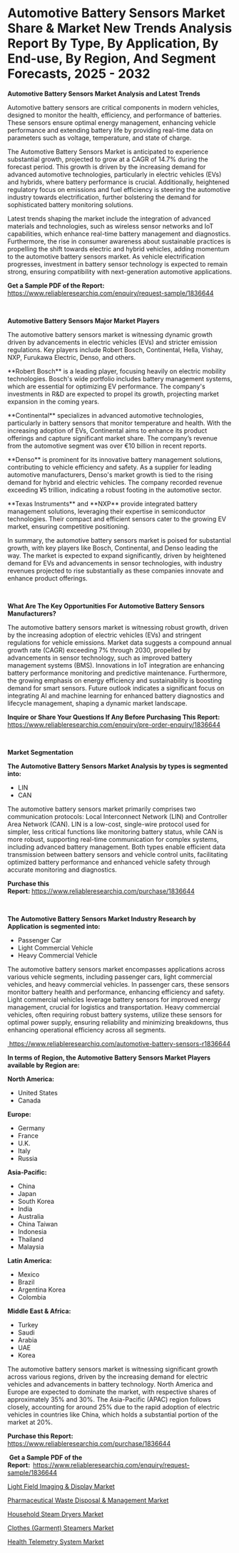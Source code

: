 <p><h1>Automotive Battery Sensors Market Share & Market New Trends Analysis Report By Type, By Application, By End-use, By Region, And Segment Forecasts, 2025 - 2032</h1></p><p><strong>Automotive Battery Sensors Market Analysis and Latest Trends</strong></p>
<p><p>Automotive battery sensors are critical components in modern vehicles, designed to monitor the health, efficiency, and performance of batteries. These sensors ensure optimal energy management, enhancing vehicle performance and extending battery life by providing real-time data on parameters such as voltage, temperature, and state of charge. </p><p>The Automotive Battery Sensors Market is anticipated to experience substantial growth, projected to grow at a CAGR of 14.7% during the forecast period. This growth is driven by the increasing demand for advanced automotive technologies, particularly in electric vehicles (EVs) and hybrids, where battery performance is crucial. Additionally, heightened regulatory focus on emissions and fuel efficiency is steering the automotive industry towards electrification, further bolstering the demand for sophisticated battery monitoring solutions.</p><p>Latest trends shaping the market include the integration of advanced materials and technologies, such as wireless sensor networks and IoT capabilities, which enhance real-time battery management and diagnostics. Furthermore, the rise in consumer awareness about sustainable practices is propelling the shift towards electric and hybrid vehicles, adding momentum to the automotive battery sensors market. As vehicle electrification progresses, investment in battery sensor technology is expected to remain strong, ensuring compatibility with next-generation automotive applications.</p></p>
<p><strong>Get a Sample PDF of the Report:&nbsp;</strong> <a href="https://www.reliableresearchiq.com/enquiry/request-sample/1836644?utm_campaign=1137&utm_medium=2&utm_source=Github&utm_content=ia&utm_term=26032025&utm_id=automotive-battery-sensors">https://www.reliableresearchiq.com/enquiry/request-sample/1836644</a></p>
<p>&nbsp;</p>
<p><strong>Automotive Battery Sensors Major Market Players</strong></p>
<p><p>The automotive battery sensors market is witnessing dynamic growth driven by advancements in electric vehicles (EVs) and stricter emission regulations. Key players include Robert Bosch, Continental, Hella, Vishay, NXP, Furukawa Electric, Denso, and others.</p><p>**Robert Bosch** is a leading player, focusing heavily on electric mobility technologies. Bosch's wide portfolio includes battery management systems, which are essential for optimizing EV performance. The company's investments in R&D are expected to propel its growth, projecting market expansion in the coming years.</p><p>**Continental** specializes in advanced automotive technologies, particularly in battery sensors that monitor temperature and health. With the increasing adoption of EVs, Continental aims to enhance its product offerings and capture significant market share. The company’s revenue from the automotive segment was over €10 billion in recent reports.</p><p>**Denso** is prominent for its innovative battery management solutions, contributing to vehicle efficiency and safety. As a supplier for leading automotive manufacturers, Denso's market growth is tied to the rising demand for hybrid and electric vehicles. The company recorded revenue exceeding ¥5 trillion, indicating a robust footing in the automotive sector.</p><p>**Texas Instruments** and **NXP** provide integrated battery management solutions, leveraging their expertise in semiconductor technologies. Their compact and efficient sensors cater to the growing EV market, ensuring competitive positioning.</p><p>In summary, the automotive battery sensors market is poised for substantial growth, with key players like Bosch, Continental, and Denso leading the way. The market is expected to expand significantly, driven by heightened demand for EVs and advancements in sensor technologies, with industry revenues projected to rise substantially as these companies innovate and enhance product offerings.</p></p>
<p>&nbsp;</p>
<p><strong>What Are The Key Opportunities For Automotive Battery Sensors Manufacturers?</strong></p>
<p><p>The automotive battery sensors market is witnessing robust growth, driven by the increasing adoption of electric vehicles (EVs) and stringent regulations for vehicle emissions. Market data suggests a compound annual growth rate (CAGR) exceeding 7% through 2030, propelled by advancements in sensor technology, such as improved battery management systems (BMS). Innovations in IoT integration are enhancing battery performance monitoring and predictive maintenance. Furthermore, the growing emphasis on energy efficiency and sustainability is boosting demand for smart sensors. Future outlook indicates a significant focus on integrating AI and machine learning for enhanced battery diagnostics and lifecycle management, shaping a dynamic market landscape.</p></p>
<p><strong>Inquire or Share Your Questions If Any Before Purchasing This Report:</strong> <a href="https://www.reliableresearchiq.com/enquiry/pre-order-enquiry/1836644?utm_campaign=1137&utm_medium=2&utm_source=Github&utm_content=ia&utm_term=26032025&utm_id=automotive-battery-sensors">https://www.reliableresearchiq.com/enquiry/pre-order-enquiry/1836644</a></p>
<p>&nbsp;</p>
<p><strong>Market Segmentation</strong></p>
<p><strong>The Automotive Battery Sensors Market Analysis by types is segmented into:</strong></p>
<p><ul><li>LIN</li><li>CAN</li></ul></p>
<p><p>The automotive battery sensors market primarily comprises two communication protocols: Local Interconnect Network (LIN) and Controller Area Network (CAN). LIN is a low-cost, single-wire protocol used for simpler, less critical functions like monitoring battery status, while CAN is more robust, supporting real-time communication for complex systems, including advanced battery management. Both types enable efficient data transmission between battery sensors and vehicle control units, facilitating optimized battery performance and enhanced vehicle safety through accurate monitoring and diagnostics.</p></p>
<p><strong>Purchase this Report:&nbsp;</strong><a href="https://www.reliableresearchiq.com/purchase/1836644?utm_campaign=1137&utm_medium=2&utm_source=Github&utm_content=ia&utm_term=26032025&utm_id=automotive-battery-sensors">https://www.reliableresearchiq.com/purchase/1836644</a></p>
<p>&nbsp;</p>
<p><strong>The Automotive Battery Sensors Market Industry Research by Application is segmented into:</strong></p>
<p><ul><li>Passenger Car</li><li>Light Commercial Vehicle</li><li>Heavy Commercial Vehicle</li></ul></p>
<p><p>The automotive battery sensors market encompasses applications across various vehicle segments, including passenger cars, light commercial vehicles, and heavy commercial vehicles. In passenger cars, these sensors monitor battery health and performance, enhancing efficiency and safety. Light commercial vehicles leverage battery sensors for improved energy management, crucial for logistics and transportation. Heavy commercial vehicles, often requiring robust battery systems, utilize these sensors for optimal power supply, ensuring reliability and minimizing breakdowns, thus enhancing operational efficiency across all segments.</p></p>
<p><a href="https://www.reliableresearchiq.com/automotive-battery-sensors-r1836644?utm_campaign=1137&utm_medium=2&utm_source=Github&utm_content=ia&utm_term=26032025&utm_id=automotive-battery-sensors">&nbsp;https://www.reliableresearchiq.com/automotive-battery-sensors-r1836644</a></p>
<p><strong>In terms of Region, the Automotive Battery Sensors Market Players available by Region are:</strong></p>
<p>
    <p> <strong> North America: </strong>
        <ul>
            <li>United States</li>
            <li>Canada</li>
        </ul>
        </p> 
    <p> <strong> Europe: </strong>
        <ul>
            <li>Germany</li>
            <li>France</li>
            <li>U.K.</li>
            <li>Italy</li>
            <li>Russia</li>
        </ul>
        </p> 
    <p> <strong> Asia-Pacific: </strong>
        <ul>
            <li>China</li>
            <li>Japan</li>
            <li>South Korea</li>
            <li>India</li>
            <li>Australia</li>
            <li>China Taiwan</li>
            <li>Indonesia</li>
            <li>Thailand</li>
            <li>Malaysia</li>
        </ul>
        </p> 
    <p> <strong> Latin America: </strong>
        <ul>
            <li>Mexico</li>
            <li>Brazil</li>
            <li>Argentina Korea</li>
            <li>Colombia</li>
        </ul>
        </p> 
    <p> <strong> Middle East & Africa: </strong>
        <ul>
            <li>Turkey</li>
            <li>Saudi</li>
            <li>Arabia</li>
            <li>UAE</li>
            <li>Korea</li>
        </ul>
    </p>
    </p>
<p><p>The automotive battery sensors market is witnessing significant growth across various regions, driven by the increasing demand for electric vehicles and advancements in battery technology. North America and Europe are expected to dominate the market, with respective shares of approximately 35% and 30%. The Asia-Pacific (APAC) region follows closely, accounting for around 25% due to the rapid adoption of electric vehicles in countries like China, which holds a substantial portion of the market at 20%.</p></p>
<p><strong>Purchase this Report: </strong><a href="https://www.reliableresearchiq.com/purchase/1836644?utm_campaign=1137&utm_medium=2&utm_source=Github&utm_content=ia&utm_term=26032025&utm_id=automotive-battery-sensors">https://www.reliableresearchiq.com/purchase/1836644</a></p>
<p>&nbsp;<strong>Get a Sample PDF of the Report:&nbsp;&nbsp;</strong><a href="https://www.reliableresearchiq.com/enquiry/request-sample/1836644?utm_campaign=1137&utm_medium=2&utm_source=Github&utm_content=ia&utm_term=26032025&utm_id=automotive-battery-sensors">https://www.reliableresearchiq.com/enquiry/request-sample/1836644</a></p>
<p><strong></strong></p>
<p><p><a href="https://github.com/rosamariarocque98/Market-Research-Report-List-1/blob/main/light-field-imaging-display-market.md?utm_campaign=1137&utm_medium=2&utm_source=Github&utm_content=ia&utm_term=26032025&utm_id=automotive-battery-sensors">Light Field Imaging & Display Market</a></p><p><a href="https://github.com/krinerstormy331/Market-Research-Report-List-1/blob/main/pharmaceutical-waste-disposal-management-market.md?utm_campaign=1137&utm_medium=2&utm_source=Github&utm_content=ia&utm_term=26032025&utm_id=automotive-battery-sensors">Pharmaceutical Waste Disposal & Management Market</a></p><p><a href="https://github.com/MarciaRunte/Market-Research-Report-List-2/blob/main/household-steam-dryers-market.md?utm_campaign=1137&utm_medium=2&utm_source=Github&utm_content=ia&utm_term=26032025&utm_id=automotive-battery-sensors">Household Steam Dryers Market</a></p><p><a href="https://github.com/MariaWashington76/Market-Research-Report-List-2/blob/main/clothes-garment-steamers-market.md?utm_campaign=1137&utm_medium=2&utm_source=Github&utm_content=ia&utm_term=26032025&utm_id=automotive-battery-sensors">Clothes (Garment) Steamers Market</a></p><p><a href="https://github.com/suleimannichelle7/Market-Research-Report-List-1/blob/main/health-telemetry-system-market.md?utm_campaign=1137&utm_medium=2&utm_source=Github&utm_content=ia&utm_term=26032025&utm_id=automotive-battery-sensors">Health Telemetry System Market</a></p></p>